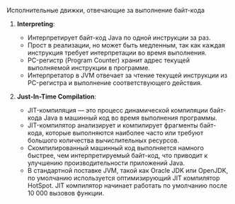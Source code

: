 Исполнительные движки, отвечающие за выполнение байт-кода

1. **Interpreting**:
    
    - Интерпретирует байт-код Java по одной инструкции за раз.
    - Прост в реализации, но может быть медленным, так как каждая инструкция требует интерпретации во время выполнения.
    - PC-регистр (Program Counter) хранит адрес текущей выполняемой инструкции в программе. 
    - Интерпретатор в JVM отвечает за чтение текущей инструкции из PC-регистра и выполнение соответствующего действия.

2. **Just-In-Time Compilation**:
    
    - JIT-компиляция — это процесс динамической компиляции байт-кода Java в машинный код во время выполнения программы.
    - JIT-компилятор анализирует и компилирует фрагменты байт-кода, которые выполняются наиболее часто или требуют большого количества вычислительных ресурсов.
    - Скомпилированный машинный код выполняется намного быстрее, чем интерпретируемый байт-код, что приводит к улучшению производительности приложений Java.
    - В стандартной поставке JVM, такой как Oracle JDK или OpenJDK, по умолчанию используется оптимизирующий JIT компилятор HotSpot. JIT компилятор начинает работать по умолчанию после 10 000 вызовов функции.